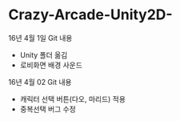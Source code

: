 # Crazy-Arcade-Unity2D-

16년 4월 1일 Git 내용
- Unity 폴더 옮김
- 로비화면 배경 사운드

16년 4월 02 Git 내용
- 캐릭터 선택 버튼(다오, 마리드) 적용
- 중복선택 버그 수정
